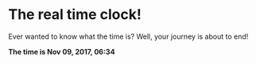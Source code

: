 # The real time clock!

Ever wanted to know what the time is? Well, your journey is about to end!

**The time is Nov 09, 2017, 06:34**